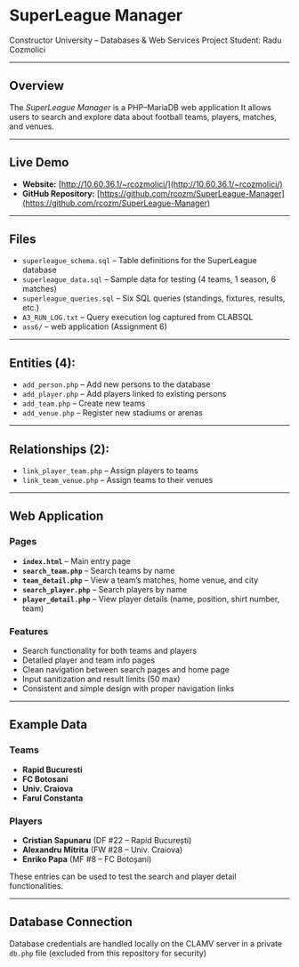 # SuperLeague Manager
Constructor University – Databases & Web Services Project
Student: Radu Cozmolici  

---

## Overview  
The *SuperLeague Manager* is a PHP–MariaDB web application 
It allows users to search and explore data about football teams, players, matches, and venues.

---

## Live Demo  
- **Website:** [http://10.60.36.1/~rcozmolici/](http://10.60.36.1/~rcozmolici/)  
- **GitHub Repository:** [https://github.com/rcozm/SuperLeague-Manager](https://github.com/rcozm/SuperLeague-Manager)

---

## Files
- `superleague_schema.sql` – Table definitions for the SuperLeague database
- `superleague_data.sql` – Sample data for testing (4 teams, 1 season, 6 matches)
- `superleague_queries.sql` – Six SQL queries (standings, fixtures, results, etc.)
- `A3_RUN_LOG.txt` – Query execution log captured from CLABSQL
- `ass6/` – web application (Assignment 6)
  
---

## Entities (4):
- `add_person.php` – Add new persons to the database  
- `add_player.php` – Add players linked to existing persons  
- `add_team.php` – Create new teams  
- `add_venue.php` – Register new stadiums or arenas  

---

## Relationships (2):
- `link_player_team.php` – Assign players to teams  
- `link_team_venue.php` – Assign teams to their venues

---

## Web Application

### Pages
- **`index.html`** – Main entry page
- **`search_team.php`** – Search teams by name  
- **`team_detail.php`** – View a team’s matches, home venue, and city  
- **`search_player.php`** – Search players by name  
- **`player_detail.php`** – View player details (name, position, shirt number, team)

### Features
- Search functionality for both teams and players  
- Detailed player and team info pages  
- Clean navigation between search pages and home page  
- Input sanitization and result limits (50 max)  
- Consistent and simple design with proper navigation links

---

## Example Data

### Teams
- **Rapid Bucuresti**  
- **FC Botosani**  
- **Univ. Craiova**  
- **Farul Constanta**

### Players
- **Cristian Sapunaru** (DF #22 – Rapid București)  
- **Alexandru Mitrita** (FW #28 – Univ. Craiova)  
- **Enriko Papa** (MF #8 – FC Botoșani)  

These entries can be used to test the search and player detail functionalities.

---

## Database Connection
Database credentials are handled locally on the CLAMV server in a private `db.php` file (excluded from this repository for security)
